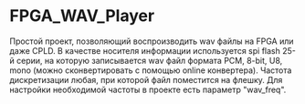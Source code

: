 # FPGA_WAV_Player

Простой проект, позволяющий воспроизводить wav файлы на FPGA или даже CPLD. В качестве носителя информации используется spi flash 25-й серии, на которую записывается wav файл формата PCM, 8-bit, U8, mono (можно сконвертировать с помощью online конвертера).  Частота дискретизации любая, при которой файл поместится на флешку. Для настройки необходимой частоты в проекте есть параметр "wav_freq".
